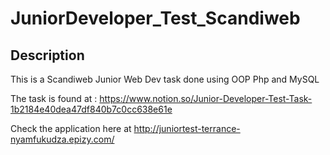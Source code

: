 # JuniorDeveloper_Test_Scandiweb


## Description

This is a Scandiweb Junior Web Dev task done using OOP Php and MySQL

The task is found at : https://www.notion.so/Junior-Developer-Test-Task-1b2184e40dea47df840b7c0cc638e61e

Check the application here at http://juniortest-terrance-nyamfukudza.epizy.com/
